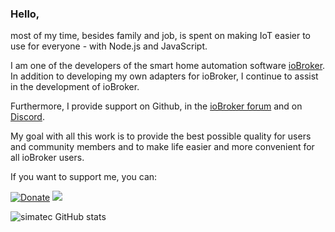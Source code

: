 ### Hello,

most of my time, besides family and job, is spent on making IoT easier to use for everyone - with Node.js and JavaScript.

I am one of the developers of the smart home automation software [ioBroker](https://www.iobroker.net). 
In addition to developing my own adapters for ioBroker, I continue to assist in the development of ioBroker. 

Furthermore, I provide support on Github, in the [ioBroker forum](https://forum.iobroker.net/) and on [Discord](https://discord.gg/HwUCwsH). 

My goal with all this work is to provide the best possible quality for users and community members and to make life easier and more convenient for all ioBroker users.

If you want to support me, you can:

[![Donate](https://img.shields.io/badge/paypal-donate%20|%20spenden-blue.svg)](https://paypal.me/mk1676) [![](https://img.shields.io/static/v1?label=Sponsor&message=%E2%9D%A4&logo=GitHub&color=%23fe8e86)](https://github.com/sponsors/simatec)

![simatec GitHub stats](https://github-readme-stats.vercel.app/api?username=simatec&show_icons=true)
